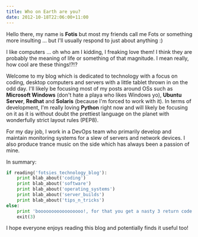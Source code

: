 ```yaml
---
title: Who on Earth are you?
date: 2012-10-18T22:06:00+11:00
---
```


Hello there, my name is **Fotis** but most my friends call me Fots or something
more insulting ... but I'll usually respond to just about anything :)

I like computers ... oh who am I kidding, I freaking love them!  I think they
are probably the meaning of life or something of that magnitude.  I mean
really, how cool are these things!?!?

Welcome to my blog which is dedicated to technology with a focus on coding,
desktop computers and servers with a little tablet thrown in on the odd day.
I'll likely be focusing most of my posts around OSs such as
**Microsoft Windows** (don't hate a playa who likes Windows yo),
**Ubuntu Server**, **Redhat** and **Solaris** (because I'm forced to work with
it).  In terms of development, I'm really loving **Python** right now and will
likely be focusing on it as it is without doubt the prettiest language on the
planet with wonderfully strict layout rules (PEP8).

For my day job, I work in a DevOps team who primarily develop and maintain
monitoring systems for a slew of servers and network devices.  I also produce
trance music on the side which has always been a passion of mine.

In summary:

```python
if reading('fotsies_technology_blog'):
    print blab_about('coding')
    print blab_about('software')
    print blab_about('operating_systems')
    print blab_about('server_builds')
    print blab_about('tips_n_tricks')
else:
    print 'booooooooooooooooo!, for that you get a nasty 3 return code! ewwwww'
    exit(3)
```

I hope everyone enjoys reading this blog and potentially finds it useful too!
